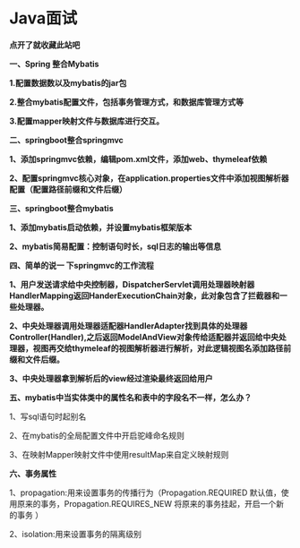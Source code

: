    # Java面试 #

**点开了就收藏此站吧**

**一、Spring 整合Mybatis**

**1.配置数据数以及mybatis的jar包**

**2.整合mybatis配置文件，包括事务管理方式，和数据库管理方式等**

**3.配置mapper映射文件与数据库进行交互。**

**二、springboot整合springmvc**

**1、添加springmvc依赖，编辑pom.xml文件，添加web、thymeleaf依赖**

**2、配置springmvc核心对象，在application.properties文件中添加视图解析器配置（配置路径前缀和文件后缀）**

**三、springboot整合mybatis**

**1、添加mybatis启动依赖，并设置mybatis框架版本**

**2、mybatis简易配置：控制语句时长，sql日志的输出等信息**

**四、简单的说一 下springmvc的工作流程**

**1、用户发送请求给中央控制器，DispatcherServlet调用处理器映射器HandlerMapping返回HanderExecutionChain对象，此对象包含了拦截器和一些处理器。**

**2、中央处理器调用处理器适配器HandlerAdapter找到具体的处理器Controller(Handler),之后返回ModelAndView对象传给适配器并返回给中央处理器，视图再交给thymeleaf的视图解析器进行解析，对此逻辑视图名添加路径前缀和文件后缀。**

**3、中央处理器拿到解析后的view经过渲染最终返回给用户**

**五、mybatis中当实体类中的属性名和表中的字段名不一样，怎么办？**

1、写sql语句时起别名

2、在mybatis的全局配置文件中开启驼峰命名规则

3、在映射Mapper映射文件中使用resultMap来自定义映射规则

**六、事务属性**

1、propagation:用来设置事务的传播行为（Propagation.REQUIRED 默认值，使用原来的事务，Propagation.REQUIRES_NEW 将原来的事务挂起，开启一个新的事务 ）

2、isolation:用来设置事务的隔离级别 






















     

